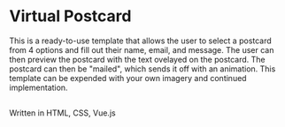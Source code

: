 # Virtual Postcard

This is a ready-to-use template that allows the user to select a postcard from 4 options and fill out their name, email, and message. The user can then preview the postcard with the text ovelayed on the postcard. The postcard can then be "mailed", which sends it off with an animation. This template can be expended with your own imagery and continued implementation.

##
Written in HTML, CSS, Vue.js
